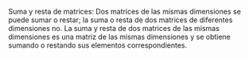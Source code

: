 Suma y resta de matrices:
Dos matrices de las mismas dimensiones se puede sumar o restar; la suma o resta de dos matrices de diferentes dimensiones no.
La suma y resta de dos matrices de las mismas dimensiones es una matriz de las mismas dimensiones y se obtiene sumando o restando sus elementos correspondientes.
